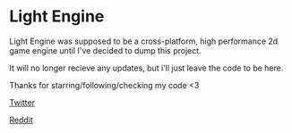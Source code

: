 # Light Engine
Light Engine was supposed to be a cross-platform, high performance 2d game engine until I've decided to dump this project.

It will no longer recieve any updates, but i'll just leave the code to be here.

Thanks for starring/following/checking my code <3

[Twitter](https://twitter.com/Verodicia1)

[Reddit](https://www.reddit.com/user/-Light_)
